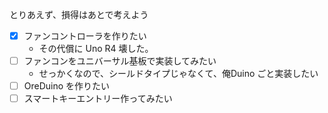 とりあえず、損得はあとで考えよう

+ [x] ファンコントローラを作りたい
     + その代償に Uno R4 壊した。
+ [ ] ファンコンをユニバーサル基板で実装してみたい
     + せっかくなので、シールドタイプじゃなくて、俺Duino ごと実装したい
+ [ ] OreDuino を作りたい
+ [ ] スマートキーエントリー作ってみたい
